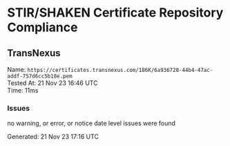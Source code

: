 # STIR/SHAKEN Certificate Repository Compliance

## TransNexus

Name: `https://certificates.transnexus.com/186K/6a936728-44b4-47ac-addf-757d6cc5b18e.pem`\
Tested At: 21 Nov 23 16:46 UTC\
Time: 11ms

### Issues

no warning, or error, or notice date level issues were found

Generated: 21 Nov 23 17:16 UTC